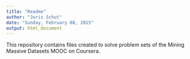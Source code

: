 ```yaml
---
title: "Readme"
author: "Joris Schut"
date: "Sunday, February 08, 2015"
output: html_document
---
```


This repository contains files created to solve problem sets of the Mining Massive Datasets MOOC on Coursera.